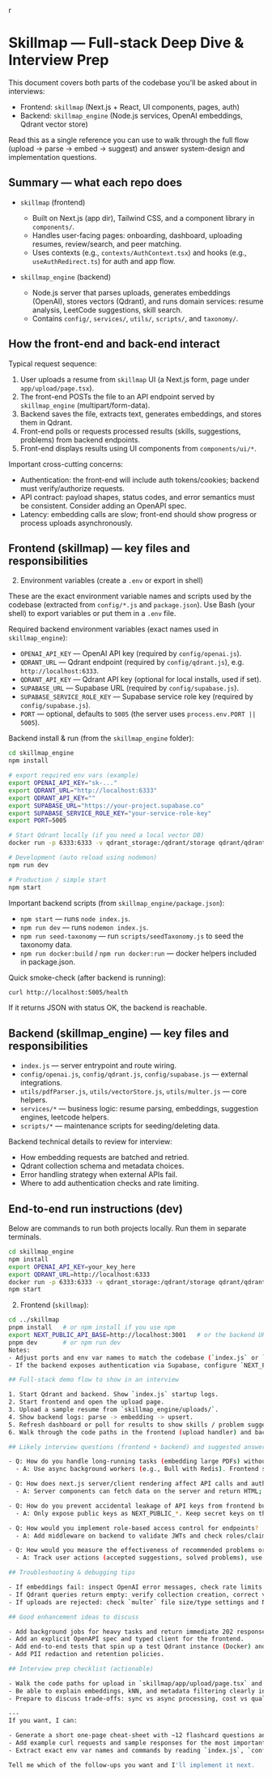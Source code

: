 r
# Skillmap — Full-stack Deep Dive & Interview Prep

This document covers both parts of the codebase you'll be asked about in interviews:

- Frontend: `skillmap` (Next.js + React, UI components, pages, auth)
- Backend: `skillmap_engine` (Node.js services, OpenAI embeddings, Qdrant vector store)

Read this as a single reference you can use to walk through the full flow (upload -> parse -> embed -> suggest) and answer system-design and implementation questions.

## Summary — what each repo does

- `skillmap` (frontend)
  - Built on Next.js (app dir), Tailwind CSS, and a component library in `components/`.
  - Handles user-facing pages: onboarding, dashboard, uploading resumes, review/search, and peer matching.
  - Uses contexts (e.g., `contexts/AuthContext.tsx`) and hooks (e.g., `useAuthRedirect.ts`) for auth and app flow.

- `skillmap_engine` (backend)
  - Node.js server that parses uploads, generates embeddings (OpenAI), stores vectors (Qdrant), and runs domain services: resume analysis, LeetCode suggestions, skill search.
  - Contains `config/`, `services/`, `utils/`, `scripts/`, and `taxonomy/`.

## How the front-end and back-end interact

Typical request sequence:

1. User uploads a resume from `skillmap` UI (a Next.js form, page under `app/upload/page.tsx`).
2. The front-end POSTs the file to an API endpoint served by `skillmap_engine` (multipart/form-data).
3. Backend saves the file, extracts text, generates embeddings, and stores them in Qdrant.
4. Front-end polls or requests processed results (skills, suggestions, problems) from backend endpoints.
5. Front-end displays results using UI components from `components/ui/*`.

Important cross-cutting concerns:

- Authentication: the front-end will include auth tokens/cookies; backend must verify/authorize requests.
- API contract: payload shapes, status codes, and error semantics must be consistent. Consider adding an OpenAPI spec.
- Latency: embedding calls are slow; front-end should show progress or process uploads asynchronously.

## Frontend (skillmap) — key files and responsibilities
2. Environment variables (create a `.env` or export in shell)

These are the exact environment variable names and scripts used by the codebase (extracted from `config/*.js` and `package.json`). Use Bash (your shell) to export variables or put them in a `.env` file.

Required backend environment variables (exact names used in `skillmap_engine`):

- `OPENAI_API_KEY` — OpenAI API key (required by `config/openai.js`).
- `QDRANT_URL` — Qdrant endpoint (required by `config/qdrant.js`), e.g. `http://localhost:6333`.
- `QDRANT_API_KEY` — Qdrant API key (optional for local installs, used if set).
- `SUPABASE_URL` — Supabase URL (required by `config/supabase.js`).
- `SUPABASE_SERVICE_ROLE_KEY` — Supabase service role key (required by `config/supabase.js`).
- `PORT` — optional, defaults to `5005` (the server uses `process.env.PORT || 5005`).

Backend install & run (from the `skillmap_engine` folder):

```bash
cd skillmap_engine
npm install

# export required env vars (example)
export OPENAI_API_KEY="sk-..."
export QDRANT_URL="http://localhost:6333"
export QDRANT_API_KEY=""
export SUPABASE_URL="https://your-project.supabase.co"
export SUPABASE_SERVICE_ROLE_KEY="your-service-role-key"
export PORT=5005

# Start Qdrant locally (if you need a local vector DB)
docker run -p 6333:6333 -v qdrant_storage:/qdrant/storage qdrant/qdrant

# Development (auto reload using nodemon)
npm run dev

# Production / simple start
npm start
```

Important backend scripts (from `skillmap_engine/package.json`):

- `npm start` — runs `node index.js`.
- `npm run dev` — runs `nodemon index.js`.
- `npm run seed-taxonomy` — run `scripts/seedTaxonomy.js` to seed the taxonomy data.
- `npm run docker:build` / `npm run docker:run` — docker helpers included in package.json.

Quick smoke-check (after backend is running):

```bash
curl http://localhost:5005/health
```

If it returns JSON with status OK, the backend is reachable.
## Backend (skillmap_engine) — key files and responsibilities

- `index.js` — server entrypoint and route wiring.
- `config/openai.js`, `config/qdrant.js`, `config/supabase.js` — external integrations.
- `utils/pdfParser.js`, `utils/vectorStore.js`, `utils/multer.js` — core helpers.
- `services/*` — business logic: resume parsing, embeddings, suggestion engines, leetcode helpers.
- `scripts/*` — maintenance scripts for seeding/deleting data.

Backend technical details to review for interview:

- How embedding requests are batched and retried.
- Qdrant collection schema and metadata choices.
- Error handling strategy when external APIs fail.
- Where to add authentication checks and rate limiting.

## End-to-end run instructions (dev)

Below are commands to run both projects locally. Run them in separate terminals.

```bash
cd skillmap_engine
npm install
export OPENAI_API_KEY=your_key_here
export QDRANT_URL=http://localhost:6333
docker run -p 6333:6333 -v qdrant_storage:/qdrant/storage qdrant/qdrant
npm start
```

2) Frontend (`skillmap`):

```bash
cd ../skillmap
pnpm install   # or npm install if you use npm
export NEXT_PUBLIC_API_BASE=http://localhost:3001   # or the backend URL
pnpm dev       # or npm run dev
Notes:
- Adjust ports and env var names to match the codebase (`index.js` or `next.config.mjs`).
- If the backend exposes authentication via Supabase, configure `NEXT_PUBLIC_SUPABASE_URL` and `NEXT_PUBLIC_SUPABASE_ANON_KEY` accordingly.

## Full-stack demo flow to show in an interview

1. Start Qdrant and backend. Show `index.js` startup logs.
2. Start frontend and open the upload page.
3. Upload a sample resume from `skillmap_engine/uploads/`.
4. Show backend logs: parse -> embedding -> upsert.
5. Refresh dashboard or poll for results to show skills / problem suggestions.
6. Walk through the code paths in the frontend (upload handler) and backend (resumeService, vectorStore).

## Likely interview questions (frontend + backend) and suggested answers

- Q: How do you handle long-running tasks (embedding large PDFs) without blocking the UI?
  - A: Use async background workers (e.g., Bull with Redis). Frontend shows progress and uses optimistic polling or webhooks/notifications when job completes.

- Q: How does next.js server/client rendering affect API calls and auth?
  - A: Server components can fetch data on the server and return HTML; client components handle interactions. Auth tokens must be forwarded in client requests; server-side calls can use service credentials stored in env variables.

- Q: How do you prevent accidental leakage of API keys from frontend builds?
  - A: Only expose public keys as NEXT_PUBLIC_*. Keep secret keys on the backend and use server-side endpoints for sensitive operations.

- Q: How would you implement role-based access control for endpoints?
  - A: Add middleware on backend to validate JWTs and check roles/claims, also enforce RBAC in the data layer (filtering queries by owner id).

- Q: How would you measure the effectiveness of recommended problems or skills?
  - A: Track user actions (accepted suggestions, solved problems), use A/B testing, and compute precision/recall vs labeled data.

## Troubleshooting & debugging tips

- If embeddings fail: inspect OpenAI error messages, check rate limits and API key validity, and add retries.
- If Qdrant queries return empty: verify collection creation, correct vector dimensionality, and metadata filters.
- If uploads are rejected: check `multer` file size/type settings and Next.js request size limits.

## Good enhancement ideas to discuss

- Add background jobs for heavy tasks and return immediate 202 responses.
- Add an explicit OpenAPI spec and typed client for the frontend.
- Add end-to-end tests that spin up a test Qdrant instance (Docker) and mock OpenAI.
- Add PII redaction and retention policies.

## Interview prep checklist (actionable)

- Walk the code paths for upload in `skillmap/app/upload/page.tsx` and backend `skillmap_engine/services/resumeService.js`.
- Be able to explain embeddings, kNN, and metadata filtering clearly in 2–3 sentences.
- Prepare to discuss trade-offs: sync vs async processing, cost vs quality for embedding models, privacy.

---
If you want, I can:

- Generate a short one-page cheat-sheet with ~12 flashcard questions and short answers covering both frontend and backend.
- Add example curl requests and sample responses for the most important backend endpoints.
- Extract exact env var names and commands by reading `index.js`, `config/*.js`, and `package.json` in both folders and update the run instructions accordingly.

Tell me which of the follow-ups you want and I'll implement it next.
